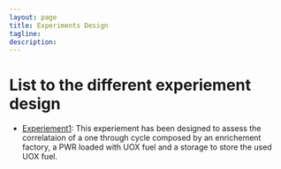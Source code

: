 ```yaml
---
layout: page
title: Experiments Design
tagline: 
description:
---
```



# List to the different experiement design
- [Experiement1](experiement/exp1.html): This experiement has been designed to
  assess the correlataion of a one through cycle composed by an enrichement
  factory, a PWR loaded with UOX fuel and a storage to store the used UOX fuel.

